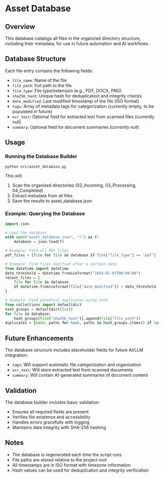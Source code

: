 # Asset Database

## Overview
This database catalogs all files in the organized directory structure, including their metadata, for use in future automation and AI workflows.

## Database Structure
Each file entry contains the following fields:

- `file_name`: Name of the file
- `file_path`: Full path to the file
- `file_type`: File type/extension (e.g., PDF, DOCX, PNG)
- `sha256_hash`: Unique hash for deduplication and integrity checks
- `date_modified`: Last modified timestamp of the file (ISO format)
- `tags`: Array of metadata tags for categorization (currently empty, to be populated in future)
- `ocr_text`: Optional field for extracted text from scanned files (currently null)
- `summary`: Optional field for document summaries (currently null)

## Usage

### Running the Database Builder
```bash
python src/asset_database.py
```
This will:
1. Scan the organized directories (02_Incoming, 03_Processing, 04_Completed)
2. Extract metadata from all files
3. Save the results to asset_database.json

### Example: Querying the Database
```python
import json

# Load the database
with open("asset_database.json", "r") as f:
    database = json.load(f)

# Example: Find all PDF files
pdf_files = [file for file in database if file["file_type"] == "pdf"]

# Example: Find files modified after a certain date
from datetime import datetime
date_threshold = datetime.fromisoformat("2024-01-01T00:00:00")
recent_files = [
    file for file in database 
    if datetime.fromisoformat(file["date_modified"]) > date_threshold
]

# Example: Find potential duplicates using hash
from collections import defaultdict
hash_groups = defaultdict(list)
for file in database:
    hash_groups[file["sha256_hash"]].append(file["file_path"])
duplicates = {hash: paths for hash, paths in hash_groups.items() if len(paths) > 1}
```

## Future Enhancements
The database structure includes placeholder fields for future AI/LLM integration:

- `tags`: Will support automatic file categorization and organization
- `ocr_text`: Will store extracted text from scanned documents
- `summary`: Will contain AI-generated summaries of document content

## Validation
The database builder includes basic validation:
- Ensures all required fields are present
- Verifies file existence and accessibility
- Handles errors gracefully with logging
- Maintains data integrity with SHA-256 hashing

## Notes
- The database is regenerated each time the script runs
- File paths are stored relative to the project root
- All timestamps are in ISO format with timezone information
- Hash values can be used for deduplication and integrity verification
